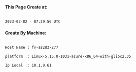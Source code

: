
   
#### This Page Create at:

```bash

2023-02-02 - 07:29:56 UTC

```

#### Create By Machine:

```bash

Host Name : fv-az283-277

platform  : Linux-5.15.0-1031-azure-x86_64-with-glibc2.35

Ip Local  : 10.1.0.61

```

